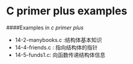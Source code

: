 C primer plus examples
============

####Examples in *c primer plus*

- 14-2-manybooks.c :结构体基本知识  
- 14-4-friends.c : 指向结构体的指针  
- 14-5-funds1.c: 向函数传递结构体信息